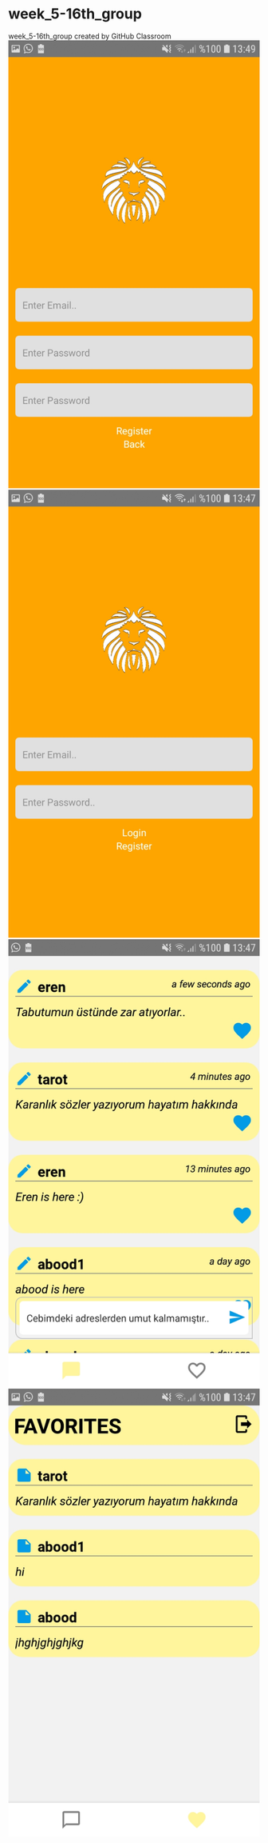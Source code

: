 # week_5-16th_group
week_5-16th_group created by GitHub Classroom
![](Sign.jpg) ![](Login.jpg) ![](Main.jpg) ![](Favorites.jpg)
